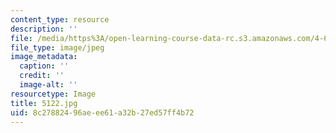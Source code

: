 ```yaml
---
content_type: resource
description: ''
file: /media/https%3A/open-learning-course-data-rc.s3.amazonaws.com/4-614-religious-architecture-and-islamic-cultures-fall-2002/8c27882496aeee61a32b27ed57ff4b72_5122.jpg
file_type: image/jpeg
image_metadata:
  caption: ''
  credit: ''
  image-alt: ''
resourcetype: Image
title: 5122.jpg
uid: 8c278824-96ae-ee61-a32b-27ed57ff4b72
---
```

